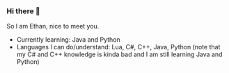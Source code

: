 ### Hi there 👋
 So I am Ethan, nice to meet you.
 
 - Currently learning: Java and Python
 - Languages I can do/understand: Lua, C#, C++, Java, Python
   (note that my C# and C++ knowledge is kinda bad and I am still learning Java and Python)
